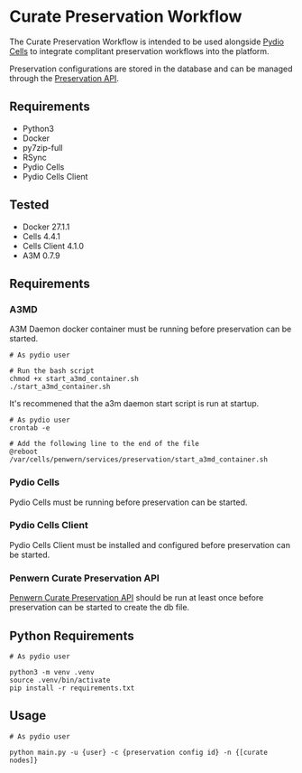 # Curate Preservation Workflow

The Curate Preservation Workflow is intended to be used alongside [Pydio Cells](https://pydio.com/en/pydio-cells/overview) to integrate complitant preservation workflows into the platform.

Preservation configurations are stored in the database and can be managed through the [Preservation API](api/README.md).

## Requirements
- Python3
- Docker
- py7zip-full
- RSync
- Pydio Cells
- Pydio Cells Client

## Tested
- Docker 27.1.1
- Cells 4.4.1
- Cells Client 4.1.0
- A3M 0.7.9

## Requirements
### A3MD
A3M Daemon docker container must be running before preservation can be started.
```
# As pydio user

# Run the bash script
chmod +x start_a3md_container.sh
./start_a3md_container.sh
```

It's recommened that the a3m daemon start script is run at startup.
```
# As pydio user
crontab -e

# Add the following line to the end of the file
@reboot /var/cells/penwern/services/preservation/start_a3md_container.sh
```
### Pydio Cells
Pydio Cells must be running before preservation can be started.

### Pydio Cells Client
Pydio Cells Client must be installed and configured before preservation can be started.

### Penwern Curate Preservation API
[Penwern Curate Preservation API](api/README.md) should be run at least once before preservation can be started to create the db file.

## Python Requirements
```
# As pydio user

python3 -m venv .venv
source .venv/bin/activate
pip install -r requirements.txt
```

## Usage
```
# As pydio user

python main.py -u {user} -c {preservation config id} -n {[curate nodes]}
```
